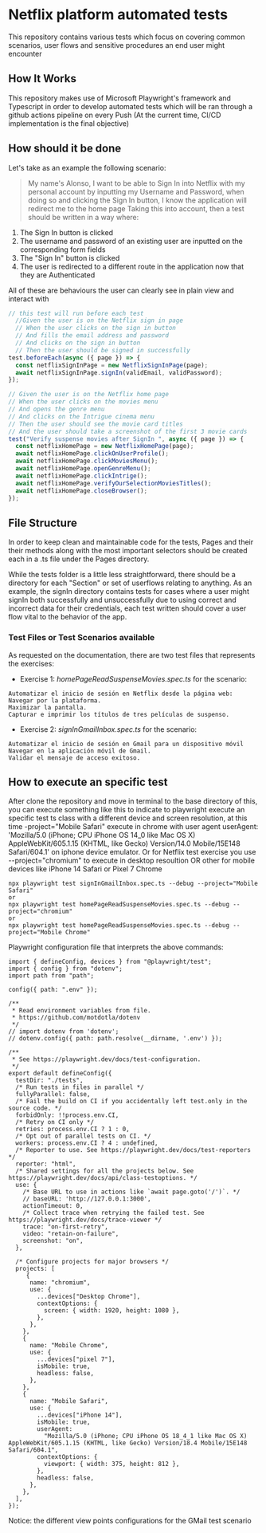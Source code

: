 # Netflix platform automated tests

This repository contains various tests which focus on covering common scenarios, user flows and sensitive procedures an end user might encounter

## How It Works

This repository makes use of Microsoft Playwright's framework and Typescript in order to develop automated tests which will be ran through a github actions pipeline on every Push (At the current time, CI/CD implementation is the final objective)

## How should it be done


Let's take as an example the following scenario:

> My name's Alonso, I want to be able to Sign In into Netflix with my personal account by inputting my Username and Password, when doing so and clicking the Sign In button, I know the application will redirect me to the home page
Taking this into account, then a test should be written in a way where: <br>

1. The Sign In button is clicked
2. The username and password of an existing user are inputted on the corresponding form fields
3. The "Sign In" button is clicked
4. The user is redirected to a different route in the application now that they are Authenticated

All of these are behaviours the user can clearly see in plain view and interact with

```ts
// this test will run before each test
  //Given the user is on the Netflix sign in page
  // When the user clicks on the sign in button
  // And fills the email address and password
  // And clicks on the sign in button
  // Then the user should be signed in successfully
test.beforeEach(async ({ page }) => {
  const netflixSignInPage = new NetflixSignInPage(page);
  await netflixSignInPage.signIn(validEmail, validPassword);
});

// Given the user is on the Netflix home page
// When the user clicks on the movies menu
// And opens the genre menu
// And clicks on the Intrigue cinema menu
// Then the user should see the movie card titles
// And the user should take a screenshot of the first 3 movie cards
test("Verify suspense movies after SignIn ", async ({ page }) => {
  const netflixHomePage = new NetflixHomePage(page);
  await netflixHomePage.clickOnUserProfile();
  await netflixHomePage.clickMoviesMenu();
  await netflixHomePage.openGenreMenu();
  await netflixHomePage.clickIntrige();
  await netflixHomePage.verifyOurSelectionMoviesTitles();
  await netflixHomePage.closeBrowser();
});
```


## File Structure

In order to keep clean and maintainable code for the tests, Pages and their their methods along with the most important selectors should be created each in a .ts file under the Pages directory.

While the tests folder is a little less straightforward, there should be a directory for each "Section" or set of userflows relating to anything. As an example, the signIn directory contains tests for cases where a user might signIn both successfully and unsuccessfully due to using correct and incorrect data for their credentials, each test written should cover a user flow vital to the behavior of the app.

### Test Files or Test Scenarios available
As requested on the documentation, there are two test files that represents the exercises:
- Exercise 1: *homePageReadSuspenseMovies.spec.ts* for the scenario:
```
Automatizar el inicio de sesión en Netflix desde la página web:
Navegar por la plataforma. 
Maximizar la pantalla.
Capturar e imprimir los títulos de tres películas de suspenso.
```

- Exercise 2: *signInGmailInbox.spec.ts* for the scenario:
```
Automatizar el inicio de sesión en Gmail para un dispositivo móvil
Navegar en la aplicación móvil de Gmail. 
Validar el mensaje de acceso exitoso. 
```
  
## How to execute an specific test
After clone the repository and move in terminal to the base directory of this, you can execute something like this to indicate to playwright execute an specific test ts class with a different device and screen resolution, at this time -project="Mobile Safari" execute in chrome with user agent userAgent: 'Mozilla/5.0 (iPhone; CPU iPhone OS 14_0 like Mac OS X) AppleWebKit/605.1.15 (KHTML, like Gecko) Version/14.0 Mobile/15E148 Safari/604.1' on iphone device emulator. 
Or for Netflix test exercise you use --project="chromium" to execute in desktop resoultion OR other for mobile devices like iPhone 14 Safari or Pixel 7 Chrome

```
npx playwright test signInGmailInbox.spec.ts --debug --project="Mobile Safari" 
or
npx playwright test homePageReadSuspenseMovies.spec.ts --debug --project="chromium"
or
npx playwright test homePageReadSuspenseMovies.spec.ts --debug --project="Mobile Chrome"
```

Playwright configuration file that interprets the above commands:
```
import { defineConfig, devices } from "@playwright/test";
import { config } from "dotenv";
import path from "path";

config({ path: ".env" });

/**
 * Read environment variables from file.
 * https://github.com/motdotla/dotenv
 */
// import dotenv from 'dotenv';
// dotenv.config({ path: path.resolve(__dirname, '.env') });

/**
 * See https://playwright.dev/docs/test-configuration.
 */
export default defineConfig({
  testDir: "./tests",
  /* Run tests in files in parallel */
  fullyParallel: false,
  /* Fail the build on CI if you accidentally left test.only in the source code. */
  forbidOnly: !!process.env.CI,
  /* Retry on CI only */
  retries: process.env.CI ? 1 : 0,
  /* Opt out of parallel tests on CI. */
  workers: process.env.CI ? 4 : undefined,
  /* Reporter to use. See https://playwright.dev/docs/test-reporters */
  reporter: "html",
  /* Shared settings for all the projects below. See https://playwright.dev/docs/api/class-testoptions. */
  use: {
    /* Base URL to use in actions like `await page.goto('/')`. */
    // baseURL: 'http://127.0.0.1:3000',
    actionTimeout: 0,
    /* Collect trace when retrying the failed test. See https://playwright.dev/docs/trace-viewer */
    trace: "on-first-retry",
    video: "retain-on-failure",
    screenshot: "on",
  },

  /* Configure projects for major browsers */
  projects: [
     {
      name: "chromium",
      use: {
        ...devices["Desktop Chrome"],
        contextOptions: {
          screen: { width: 1920, height: 1080 },
        },
      },
    },
    {
      name: "Mobile Chrome",
      use: {
        ...devices["pixel 7"],
        isMobile: true,
        headless: false,
      },
    }, 
    {
      name: "Mobile Safari",
      use: {
        ...devices["iPhone 14"],
        isMobile: true,
        userAgent:
          "Mozilla/5.0 (iPhone; CPU iPhone OS 18_4_1 like Mac OS X) AppleWebKit/605.1.15 (KHTML, like Gecko) Version/18.4 Mobile/15E148 Safari/604.1",
        contextOptions: {
          viewport: { width: 375, height: 812 },
        },
        headless: false,
      },
    },
  ],
});
```
Notice: the different view points configurations for the GMail test scenario
